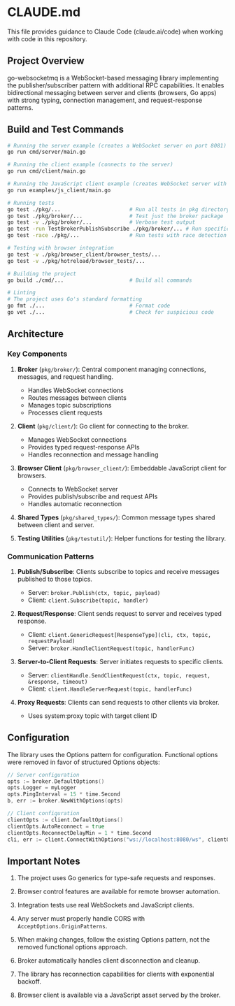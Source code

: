 # CLAUDE.md

This file provides guidance to Claude Code (claude.ai/code) when working with code in this repository.

## Project Overview

go-websocketmq is a WebSocket-based messaging library implementing the publisher/subscriber pattern with additional RPC capabilities. It enables bidirectional messaging between server and clients (browsers, Go apps) with strong typing, connection management, and request-response patterns.

## Build and Test Commands

```bash
# Running the server example (creates a WebSocket server on port 8081)
go run cmd/server/main.go

# Running the client example (connects to the server)
go run cmd/client/main.go

# Running the JavaScript client example (creates WebSocket server with JS client)
go run examples/js_client/main.go

# Running tests
go test ./pkg/...                      # Run all tests in pkg directory
go test ./pkg/broker/...               # Test just the broker package
go test -v ./pkg/broker/...            # Verbose test output
go test -run TestBrokerPublishSubscribe ./pkg/broker/... # Run specific test
go test -race ./pkg/...                # Run tests with race detection

# Testing with browser integration
go test -v ./pkg/browser_client/browser_tests/...
go test -v ./pkg/hotreload/browser_tests/...

# Building the project
go build ./cmd/...                     # Build all commands

# Linting
# The project uses Go's standard formatting
go fmt ./...                           # Format code
go vet ./...                           # Check for suspicious code
```

## Architecture

### Key Components

1. **Broker** (`pkg/broker/`): Central component managing connections, messages, and request handling.
   - Handles WebSocket connections
   - Routes messages between clients
   - Manages topic subscriptions
   - Processes client requests

2. **Client** (`pkg/client/`): Go client for connecting to the broker.
   - Manages WebSocket connections
   - Provides typed request-response APIs
   - Handles reconnection and message handling

3. **Browser Client** (`pkg/browser_client/`): Embeddable JavaScript client for browsers.
   - Connects to WebSocket server
   - Provides publish/subscribe and request APIs
   - Handles automatic reconnection

4. **Shared Types** (`pkg/shared_types/`): Common message types shared between client and server.

5. **Testing Utilities** (`pkg/testutil/`): Helper functions for testing the library.

### Communication Patterns

1. **Publish/Subscribe**: Clients subscribe to topics and receive messages published to those topics.
   - Server: `broker.Publish(ctx, topic, payload)`
   - Client: `client.Subscribe(topic, handler)`

2. **Request/Response**: Client sends request to server and receives typed response.
   - Client: `client.GenericRequest[ResponseType](cli, ctx, topic, requestPayload)`
   - Server: `broker.HandleClientRequest(topic, handlerFunc)`

3. **Server-to-Client Requests**: Server initiates requests to specific clients.
   - Server: `clientHandle.SendClientRequest(ctx, topic, request, &response, timeout)`
   - Client: `client.HandleServerRequest(topic, handlerFunc)`

4. **Proxy Requests**: Clients can send requests to other clients via broker.
   - Uses system:proxy topic with target client ID

## Configuration

The library uses the Options pattern for configuration. Functional options were removed in favor of structured Options objects:

```go
// Server configuration
opts := broker.DefaultOptions()
opts.Logger = myLogger
opts.PingInterval = 15 * time.Second
b, err := broker.NewWithOptions(opts)

// Client configuration
clientOpts := client.DefaultOptions()
clientOpts.AutoReconnect = true
clientOpts.ReconnectDelayMin = 1 * time.Second
cli, err := client.ConnectWithOptions("ws://localhost:8080/ws", clientOpts)
```

## Important Notes

1. The project uses Go generics for type-safe requests and responses.

2. Browser control features are available for remote browser automation.

3. Integration tests use real WebSockets and JavaScript clients.

4. Any server must properly handle CORS with `AcceptOptions.OriginPatterns`.

5. When making changes, follow the existing Options pattern, not the removed functional options approach.

6. Broker automatically handles client disconnection and cleanup.

7. The library has reconnection capabilities for clients with exponential backoff.

8. Browser client is available via a JavaScript asset served by the broker.